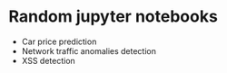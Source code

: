 # Random jupyter notebooks


- Car price prediction
- Network traffic anomalies detection
- XSS detection